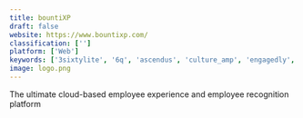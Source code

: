 ```yaml
---
title: bountiXP
draft: false 
website: https://www.bountixp.com/
classification: ['']
platform: ['Web']
keywords: ['3sixtylite', '6q', 'ascendus', 'culture_amp', 'engagedly', 'excelerated', 'hyphen_reader', 'impraise', 'integrate360', 'lanteria_hr', 'officevibe', 'panoramic_feedback', 'selfstir', 'sutihr', 'thinkwise', 'truqu', 'vision_metrics', 'webhr', 'webretain', 'goo.gl_tinypulse']
image: logo.png
---
```

The ultimate cloud-based employee experience and employee recognition platform